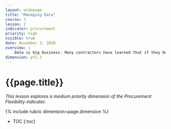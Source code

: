 ```yaml
---
layout: widepage
title: "Managing Data"
course: 3
lesson: 2
indicator: procurement
priority: high
visible: true
date: November 3, 2020
overview: |
    Data is big business. Many contractors have learned that if they build a system that "locks in" the government, they not only "own" the data (potentially tying the government to them as a vendor in-perpetuity), but the data itself becomes a valuable commodity to be resold on the open market. Neither of these outcomes (necessarily) serves the people.
dimension: pf2.1
---
```


# {{page.title}}

*This lesson explores a medium priority dimension of the Procurement Flexibility indicator.*

{% include rubric dimension=page.dimension %}


* TOC
{:toc}

[](https://www.lifewire.com/what-is-google-takeout-4173795)